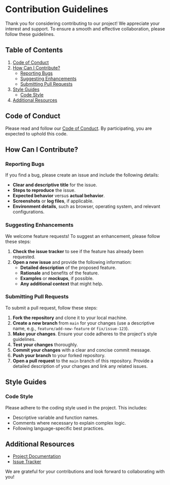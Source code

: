 # Contribution Guidelines

Thank you for considering contributing to our project! We appreciate your interest and support. To ensure a smooth and effective collaboration, please follow these guidelines.

## Table of Contents

1. [Code of Conduct](#code-of-conduct)
2. [How Can I Contribute?](#how-can-i-contribute)
    - [Reporting Bugs](#reporting-bugs)
    - [Suggesting Enhancements](#suggesting-enhancements)
    - [Submitting Pull Requests](#submitting-pull-requests)
3. [Style Guides](#style-guides)
    - [Code Style](#code-style)
4. [Additional Resources](#additional-resources)

## Code of Conduct

Please read and follow our [Code of Conduct](CODE_OF_CONDUCT.md). By participating, you are expected to uphold this code.

## How Can I Contribute?

### Reporting Bugs

If you find a bug, please create an issue and include the following details:

- **Clear and descriptive title** for the issue.
- **Steps to reproduce** the issue.
- **Expected behavior** versus **actual behavior**.
- **Screenshots** or **log files**, if applicable.
- **Environment details**, such as browser, operating system, and relevant configurations.

### Suggesting Enhancements

We welcome feature requests! To suggest an enhancement, please follow these steps:

1. **Check the issue tracker** to see if the feature has already been requested.
2. **Open a new issue** and provide the following information:
    - **Detailed description** of the proposed feature.
    - **Rationale** and benefits of the feature.
    - **Examples** or **mockups**, if possible.
    - **Any additional context** that might help.

### Submitting Pull Requests

To submit a pull request, follow these steps:

1. **Fork the repository** and clone it to your local machine.
2. **Create a new branch** from `main` for your changes (use a descriptive name, e.g., `feature/add-new-feature` or `fix/issue-123`).
3. **Make your changes**. Ensure your code adheres to the project's style guidelines.
4. **Test your changes** thoroughly.
5. **Commit your changes** with a clear and concise commit message.
6. **Push your branch** to your forked repository.
7. **Open a pull request** to the `main` branch of this repository. Provide a detailed description of your changes and link any related issues.

## Style Guides

### Code Style

Please adhere to the coding style used in the project. This includes:

- Descriptive variable and function names.
- Comments where necessary to explain complex logic.
- Following language-specific best practices.

## Additional Resources

- [Project Documentation](https://github.com/CyanFox-Labs/CyanFox-Base-Modules/wiki)
- [Issue Tracker](https://github.com/CyanFox-Labs/CyanFox-Base-Modules/issues)

We are grateful for your contributions and look forward to collaborating with you!
